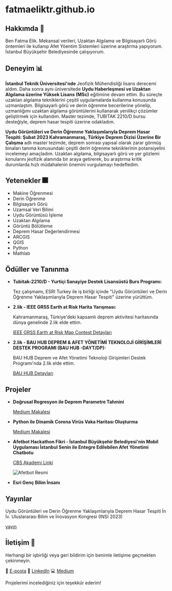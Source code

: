 # fatmaeliktr.github.io

## Hakkımda 🎈
Ben Fatma Elik. Mekansal verileri, Uzaktan Algılama ve Bilgisayarlı Görü öntemleri ile kullanıp Afet Yöentim Sistemleri üzerine araştırma yapıyorum. İstanbul Büyükşehir Belediyesinde çalışıyorum.

## Deneyim 📊

**İstanbul Teknik Üniversitesi'nde** Jeofizik Mühendisliği lisans derecemi aldım. Daha sonra aynı üniversitede **Uydu Haberleşmesi ve Uzaktan Algılama üzerine Yüksek Lisans (MSc)** eğitimine devam ettim. Bu süreçte uzaktan algılama tekniklerini çeşitli uygulamalarda kullanma konusunda uzmanlaştım. Bilgisayarlı görü ve derin öğrenme becerilerine yönelip, uzmanlığımı uzaktan algılama görüntülerini kullanarak yenilikçi çözümler geliştirmek için kullandım. Master tezimde, TUBITAK 2210/D bursu desteğiyle, deprem hasar tespiti üzerine odakladım.

**Uydu Görüntüleri ve Derin Öğrenme Yaklaşımlarıyla Deprem Hasar Tespiti: Şubat 2023 Kahramanmaraş, Türkiye Deprem Dizisi Üzerine Bir Çalışma** adlı master tezimde, deprem sonrası yapısal olarak zarar görmüş binaları tanıma konusundaki çeşitli derin öğrenme tekniklerinin potansiyelini incelemeyi amaçladım. Uzaktan algılama, bilgisayarlı görü ve yer gözlemi konularını jeofizik alanında bir araya getirerek, bu araştırma kritik durumlarda hızlı müdahalenin önemini vurgulamayı hedefledim.

## Yetenekler 🎆
- Makine Öğrenmesi
- Derin Öğrenme
- Bilgisayarlı Görü
- Uzamsal Veri Bilimi
- Uydu Görüntüsü İşleme
- Uzaktan Algılama
- Görüntü Bölütleme
- Deprem Hasar Değerlendirmesi
- ARCGIS
- QGIS
- Python
- Mathlab

## Ödüller ve Tanınma
- **Tubitak-2210/D - Yurtiçi Sanayiye Destek Lisansüstü Burs Programı:** 

  Tez çalışmamı, ESRI Turkey ile iş birliği içinde "Uydu Görüntüleri ve Derin Öğrenme Yaklaşımlarıyla Deprem Hasar Tespiti" üzerine yürüttüm.

- **2.lik - IEEE GRSS Earth at Risk Harita Yarışması:**

  Kahramanmaraş, Türkiye'deki kapsamlı deprem aktivitesi haritasında dünya genelinde 2.lik elde ettim.

  [IEEE GRSS Earth at Risk Map Contest Detayları](https://pollunit.com/lightboxes/grssearthatrisk?embed=1&option_id=3715076)

- **2.lik - BAU HUB DEPREM & AFET YÖNETİMİ TEKNOLOJİ GİRİŞİMLERİ DESTEK PROGRAMI (BAU HUB -DAYT/DP):**

  BAU HUB Deprem ve Afet Yönetimi Teknoloji Girişimleri Destek Programı'nda 2.lik elde ettim.

  [BAU HUB Detayları](https://bau-hub.com/bau-hub-deprem-afet-yonetimi-teknoloji-girisimleri-destek-programi-bau-hub-dayt-dp/#pll_switcher)

## Projeler
- **Doğrusal Regresyon ile Deprem Parametre Tahmini**

  [Medium Makalesi](https://medium.com/analytics-vidhya/earthquake-parameter-prediction-withlinear-regression-c86e5abff79f)

- **Python ile Dinamik Corona Virüs Vaka Haritası Oluşturma**

  [Medium Makalesi](https://medium.com/bilişim-hareketi/python-ile-dinamik-corona-virüs-vaka-haritası-yapımı-48598485cd42?sk=e5c802c56c1b554d299c13e938b29868)

- **Afetbot Hackathon Fikri - İstanbul Büyükşehir Belediyesi'nin Mobil Uygulaması İstanbul Senin ile Entegre Edilebilen Afet Yönetimi Chatbotu**

  [CBS Akademi Linki](https://cbsakademi.ibb.istanbul/gis-hackathon/)

  ![Afetbot Resmi](https://cbsakademi.ibb.istanbul/wp-content/uploads/2023/12/WhatsApp-Image-2023-12-18-at-12.04.01.jpeg)

- **Esri Genç Bilim İnsanı**

## Yayınlar
Uydu Görüntüleri ve Derin Öğrenme Yaklaşımlarıyla Deprem Hasar Tespiti İn İv. Uluslararası Bilim ve İnovasyon Kongresi (INSI 2023)

[yayın](https://www.insicongress.com/arsiv/)

## İletişim 📌
Herhangi bir işbirliği veya geri bildirim için benimle iletişime geçmekten çekinmeyin.

📇 [E-posta](fatma_elik@hotmail.com)
👔 [LinkedIn](https://www.linkedin.com/in/fatma-elik-399141b3/)
💻 [Medium](https://fatmaelikf.medium.com/)

Projelerimi incelediğiniz için teşekkür ederim!
